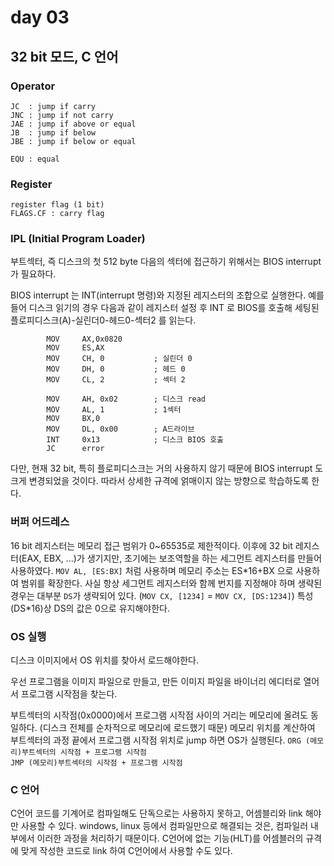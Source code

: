 # day 03

## 32 bit 모드, C 언어

### Operator

```
JC  : jump if carry
JNC : jump if not carry
JAE : jump if above or equal
JB  : jump if below
JBE : jump if below or equal

EQU : equal
```

### Register

```
register flag (1 bit)
FLAGS.CF : carry flag
```

### IPL (Initial Program Loader)

부트섹터, 즉 디스크의 첫 512 byte 다음의 섹터에 접근하기 위해서는 BIOS interrupt가 필요하다.

BIOS interrupt 는 INT(interrupt 명령)와 지정된 레지스터의 조합으로 실행한다.
예를들어 디스크 읽기의 경우 다음과 같이 레지스터 설정 후 INT 로 BIOS를 호출해 세팅된 플로피디스크(A)-실린더0-헤드0-섹터2 를 읽는다.

```
		MOV		AX,0x0820
		MOV		ES,AX
		MOV		CH, 0			; 실린더 0
		MOV		DH, 0			; 헤드 0
		MOV		CL, 2			; 섹터 2

		MOV		AH, 0x02		; 디스크 read
		MOV		AL, 1			; 1섹터
		MOV		BX,0
		MOV		DL, 0x00		; A드라이브
		INT		0x13			; 디스크 BIOS 호출
		JC		error
```

다만, 현재 32 bit, 특히 플로피디스크는 거의 사용하지 않기 때문에 BIOS interrupt 도 크게 변경되었을 것이다.
따라서 상세한 규격에 얽매이지 않는 방향으로 학습하도록 한다.

### 버퍼 어드레스

16 bit 레지스터는 메모리 접근 범위가 0~65535로 제한적이다.
이후에 32 bit 레지스터(EAX, EBX, ...)가 생기지만, 초기에는 보조역할을 하는 세그먼트 레지스터를 만들어 사용하였다.
`MOV AL, [ES:BX]` 처럼 사용하며 메모리 주소는 ES\*16+BX 으로 사용하여 범위를 확장한다.
사실 항상 세그먼트 레지스터와 함께 번지를 지정해야 하며 생략된 경우는 대부분 `DS`가 생략되어 있다.
(`MOV CX, [1234]` = `MOV CX, [DS:1234]`)
특성(DS\*16)상 DS의 값은 0으로 유지해야한다.

### OS 실행

디스크 이미지에서 OS 위치를 찾아서 로드해야한다.

우선 프로그램을 이미지 파일으로 만들고, 만든 이미지 파일을 바이너리 에디터로 열어서 프로그램 시작점을 찾는다.

부트섹터의 시작점(0x0000)에서 프로그램 시작점 사이의 거리는 메모리에 올려도 동일하다.
(디스크 전체를 순차적으로 메모리에 로드했기 때문) 메모리 위치를 계산하여 부트섹터의 과정 끝에서 프로그램 시작점 위치로 jump 하면 OS가 실행된다.
`ORG (메모리)부트섹터의 시작점 + 프로그램 시작점`  
`JMP (메모리)부트섹터의 시작점 + 프로그램 시작점`

### C 언어

C언어 코드를 기계어로 컴파일해도 단독으로는 사용하지 못하고, 어셈블리와 link 해야만 사용할 수 있다.
windows, linux 등에서 컴파일만으로 해결되는 것은, 컴파일러 내부에서 이러한 과정을 처리하기 때문이다.
C언어에 없는 기능(HLT)를 어셈블러의 규격에 맞게 작성한 코드로 link 하여 C언어에서 사용할 수도 있다.
